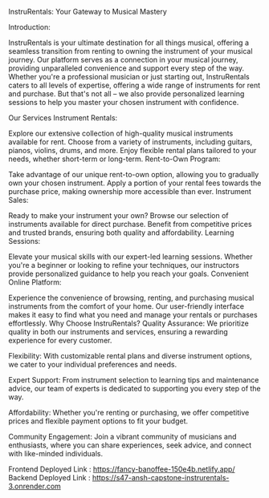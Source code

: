 InstruRentals: Your Gateway to Musical Mastery

Introduction:

InstruRentals is your ultimate destination for all things musical, offering a seamless transition from renting to owning the instrument of your musical journey. Our platform serves as a connection in your musical journey, providing unparalleled convenience and support every step of the way. Whether you're a professional musician or just starting out, InstruRentals caters to all levels of expertise, offering a wide range of instruments for rent and purchase. But that's not all – we also provide personalized learning sessions to help you master your chosen instrument with confidence.

Our Services
Instrument Rentals:

Explore our extensive collection of high-quality musical instruments available for rent.
Choose from a variety of instruments, including guitars, pianos, violins, drums, and more.
Enjoy flexible rental plans tailored to your needs, whether short-term or long-term.
Rent-to-Own Program:

Take advantage of our unique rent-to-own option, allowing you to gradually own your chosen instrument.
Apply a portion of your rental fees towards the purchase price, making ownership more accessible than ever.
Instrument Sales:

Ready to make your instrument your own? Browse our selection of instruments available for direct purchase.
Benefit from competitive prices and trusted brands, ensuring both quality and affordability.
Learning Sessions:

Elevate your musical skills with our expert-led learning sessions.
Whether you're a beginner or looking to refine your techniques, our instructors provide personalized guidance to help you reach your goals.
Convenient Online Platform:

Experience the convenience of browsing, renting, and purchasing musical instruments from the comfort of your home.
Our user-friendly interface makes it easy to find what you need and manage your rentals or purchases effortlessly.
Why Choose InstruRentals?
Quality Assurance: We prioritize quality in both our instruments and services, ensuring a rewarding experience for every customer.

Flexibility: With customizable rental plans and diverse instrument options, we cater to your individual preferences and needs.

Expert Support: From instrument selection to learning tips and maintenance advice, our team of experts is dedicated to supporting you every step of the way.

Affordability: Whether you're renting or purchasing, we offer competitive prices and flexible payment options to fit your budget.

Community Engagement: Join a vibrant community of musicians and enthusiasts, where you can share experiences, seek advice, and connect with like-minded individuals.


Frontend Deployed Link : https://fancy-banoffee-150e4b.netlify.app/
Backend Deployed Link : https://s47-ansh-capstone-instrurentals-3.onrender.com